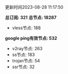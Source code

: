 更新时间2023-08-28 11:17:50

**总订阅: 321**
**总节点: 18287**
- vless节点: 188

**google ping有效节点: 532**
- v2ray节点: 263
- ss节点: 183
- trojan节点: 54
- ssr节点: 32
